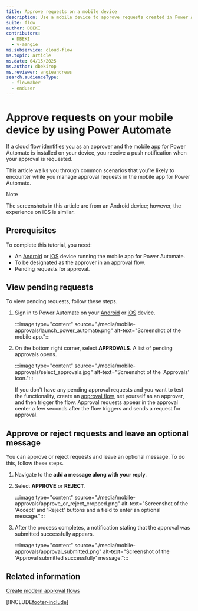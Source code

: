 ```yaml
---
title: Approve requests on a mobile device
description: Use a mobile device to approve requests created in Power Automate.
suite: flow
author: DBEKI
contributors:
  - DBEKI
  - v-aangie
ms.subservice: cloud-flow
ms.topic: article
ms.date: 04/15/2025
ms.author: dbekirop
ms.reviewer: angieandrews
search.audienceType: 
  - flowmaker
  - enduser
---
```

# Approve requests on your mobile device by using Power Automate

If a cloud flow identifies you as an approver and the mobile app for Power Automate is installed on your device, you receive a push notification when your approval is requested.

This article walks you through common scenarios that you’re likely to encounter while you manage approval requests in the mobile app for Power Automate.

> [!NOTE]
> The screenshots in this article are from an Android device; however, the experience on iOS is similar.

## Prerequisites

To complete this tutorial, you need:

* An [Android](https://aka.ms/flowmobiledocsandroid) or [iOS](https://aka.ms/flowmobiledocsios) device running the mobile app for Power Automate.
* To be designated as the approver in an approval flow.
* Pending requests for approval.

## View pending requests

To view pending requests, follow these steps.

1. Sign in to Power Automate on your [Android](https://aka.ms/flowmobiledocsandroid) or [iOS](https://aka.ms/flowmobiledocsios) device.

    :::image type="content" source="./media/mobile-approvals/launch_power_automate.png" alt-text="Screenshot of the mobile app.":::

1. On the bottom right corner, select **APPROVALS**. A list of pending approvals opens.

    :::image type="content" source="./media/mobile-approvals/select_approvals.jpg" alt-text="Screenshot of the 'Approvals' icon.":::

    If you don't have any pending approval requests and you want to test the functionality, create an [approval flow](modern-approvals.md), set yourself as an approver, and then trigger the flow. Approval requests appear in the approval center a few seconds after the flow triggers and sends a request for approval.

## Approve or reject requests and leave an optional message

You can approve or reject requests and leave an optional message. To do this, follow these steps.

1. Navigate to the **add a message along with your reply**.
1. Select **APPROVE** or **REJECT**.

    :::image type="content" source="./media/mobile-approvals/approve_or_reject_cropped.png" alt-text="Screenshot of the 'Accept' and 'Reject' buttons and a field to enter an optional message.":::

1. After the process completes, a notification stating that the approval was submitted successfully appears.

    :::image type="content" source="./media/mobile-approvals/approval_submitted.png" alt-text="Screenshot of the 'Approval submitted successfully' message.":::

## Related information

[Create modern approval flows](modern-approvals.md)

[!INCLUDE[footer-include](includes/footer-banner.md)]
